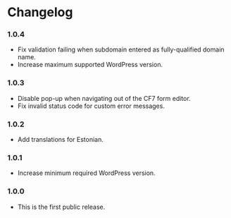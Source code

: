# Changelog

### 1.0.4

- Fix validation failing when subdomain entered as fully-qualified domain name.
- Increase maximum supported WordPress version.

### 1.0.3

- Disable pop-up when navigating out of the CF7 form editor.
- Fix invalid status code for custom error messages.

### 1.0.2

- Add translations for Estonian.

### 1.0.1

- Increase minimum required WordPress version.

### 1.0.0

- This is the first public release.
